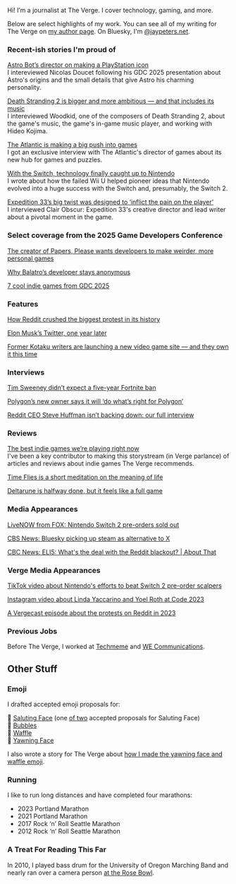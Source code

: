 Hi! I’m a journalist at The Verge. I cover technology, gaming, and more.

Below are select highlights of my work. You can see all of my writing for The Verge on [my author page](https://www.theverge.com/authors/jay-peters). On Bluesky, I'm [@jaypeters.net](https://bsky.app/profile/jaypeters.net).

### Recent-ish stories I'm proud of
[Astro Bot’s director on making a PlayStation icon
](https://www.theverge.com/games/689596/astro-bot-director-playstation-icon-gdc-2025)
<br> I intereviewed Nicolas Doucet following his GDC 2025 presentation about Astro's origins and the small details that give Astro his charming personality.

[Death Stranding 2 is bigger and more ambitious — and that includes its music
](https://www.theverge.com/games/691316/death-stranding-2-woodkid-kojima-music-player)
<br> I intereviewed Woodkid, one of the composers of Death Stranding 2, about the game's music, the game's in-game music player, and working with Hideo Kojima.

[The Atlantic is making a big push into games
](https://www.theverge.com/news/687721/the-atlantic-games-hub-bracket-city)
<br> I got an exclusive interview with The Atlantic's director of games about its new hub for games and puzzles.

[With the Switch, technology finally caught up to Nintendo](https://www.theverge.com/games/671323/nintendo-switch-2-wii-u-technology-games)
<br> I wrote about how the failed Wii U helped pioneer ideas that Nintendo evolved into a huge success with the Switch and, presumably, the Switch 2.

[Expedition 33’s big twist was designed to ‘inflict the pain on the player’
](https://www.theverge.com/games/664492/clair-obscur-expedition-33-twist-spoilers)
<br> I interviewed Clair Obscur: Expedition 33's creative director and lead writer about a pivotal moment in the game.

### Select coverage from the 2025 Game Developers Conference
[The creator of Papers, Please wants developers to make weirder, more personal games](https://www.theverge.com/games/651376/lucas-pope-papers-please-gdc-2025-pioneer-award)

[Why Balatro’s developer stays anonymous](https://www.theverge.com/games/634123/balatro-localthunk-developer-anonymous-update)

[7 cool indie games from GDC 2025](https://www.theverge.com/games/633885/gdc-2025-best-indie-games)

### Features
[How Reddit crushed the biggest protest in its history](https://www.theverge.com/23779477/reddit-protest-blackouts-crushed) 

[Elon Musk’s Twitter, one year later](https://www.theverge.com/23934205/elon-musk-twitter-x-one-year-later-acquisition)

[Former Kotaku writers are launching a new video game site — and they own it this time](https://www.theverge.com/2023/11/7/23949269/aftermath-video-games-kotaku-defector)

### Interviews
[Tim Sweeney didn’t expect a five-year Fortnite ban](https://www.theverge.com/games/678885/epic-games-ceo-tim-sweeney-five-year-fortnite-ban)

[Polygon’s new owner says it will ‘do what’s right for Polygon’
](https://www.theverge.com/games/660635/polygon-valnet-vox-media-new-owner-interview)

[Reddit CEO Steve Huffman isn’t backing down: our full interview](https://www.theverge.com/2023/6/15/23762868/reddit-ceo-steve-huffman-interview)

### Reviews
[The best indie games we’re playing right now](https://www.theverge.com/24339574/indie-games-recommendations-pc-switch-steam-deck-best-new-hidden-gems)
<br> I've been a key contributor to making this storystream (in Verge parlance) of articles and reviews about indie games The Verge recommends.

[Time Flies is a short meditation on the meaning of life](https://www.theverge.com/games-review/707596/time-flies-review-pc-nintendo-switch-playstation-panic-playables) 

[Deltarune is halfway done, but it feels like a full game
](https://www.theverge.com/games-review/697019/deltarune-chapters-1-2-3-4-review-pc-playstation-switch) 

### Media Appearances
[LiveNOW from FOX: Nintendo Switch 2 pre-orders sold out](https://www.livenowfox.com/video/1630794)

[CBS News: Bluesky picking up steam as alternative to X
](https://www.youtube.com/watch?v=x-dz6EJYl2c)

[CBC News: ELI5: What's the deal with the Reddit blackout? | About That
](https://www.youtube.com/watch?v=VON-dN8Neho)

### Verge Media Appearances
[TikTok video about Nintendo's efforts to beat Switch 2 pre-order scalpers](https://www.tiktok.com/@verge/video/7488831124077268270)

[Instagram video about Linda Yaccarino and Yoel Roth at Code 2023](https://www.instagram.com/p/CxuT8pgLVNZ/)

[A Vergecast episode about the protests on Reddit in 2023](https://www.youtube.com/watch?v=57vjLHBlIyI)

### Previous Jobs
Before The Verge, I worked at [Techmeme](https://techmeme.com) and [WE Communications](https://www.we-worldwide.com).

## Other Stuff

### Emoji
I drafted accepted emoji proposals for:

🫡 [Saluting Face](https://www.unicode.org/cgi-bin/GetDocumentLink?L2/19-400) (one [of two](https://www.unicode.org/L2/L2019/19396-saluting-face-emoji.pdf) accepted proposals for Saluting Face) <br>
🫧 [Bubbles](https://www.unicode.org/cgi-bin/GetDocumentLink?L2/19-311) <br>
🧇 [Waffle](https://www.unicode.org/cgi-bin/GetDocumentLink?L2/18-087) <br>
🥱 [Yawning Face](https://www.unicode.org/cgi-bin/GetDocumentLink?L2/17-432) <br>

I also wrote a story for The Verge about [how I made the yawning face and waffle emoji](https://www.theverge.com/21327599/how-to-make-emoji-yawning-face-waffle-proposal-unicode).

### Running
I like to run long distances and have completed four marathons: 

<ul>
  <li>2023 Portland Marathon</li>
  <li>2021 Portland Marathon</li>
  <li>2017 Rock ‘n’ Roll Seattle Marathon</li>
  <li>2012 Rock ‘n’ Roll Seattle Marathon</li>
</ul>

### A Treat For Reading This Far
In 2010, I played bass drum for the University of Oregon Marching Band and nearly ran over a camera person [at the Rose Bowl](https://youtu.be/cy0gmKbine8?feature=shared&t=54).
